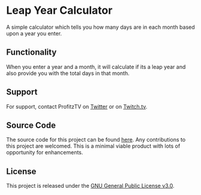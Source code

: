 # Leap Year Calculator
A simple calculator which tells you how many days are in each month based 
upon a year you enter.

## Functionality
When you enter a year and a month, it will calculate if its a leap year and also provide
you with the total days in that month.

## Support
For support, contact ProfitzTV on [Twitter](https://www.twitter.com/profitztv) or on [Twitch.tv](https://www.twitch.tv/profitztv).

## Source Code
The source code for this project can be found [here](https://github.com/Profitz/leap_year_calc).
Any contributions to this project are welcomed.  This is a minimal viable product with lots of opportunity for enhancements.

## License
This project is released under the [GNU General Public License v3.0](https://www.gnu.org/licenses/gpl-3.0.html).
